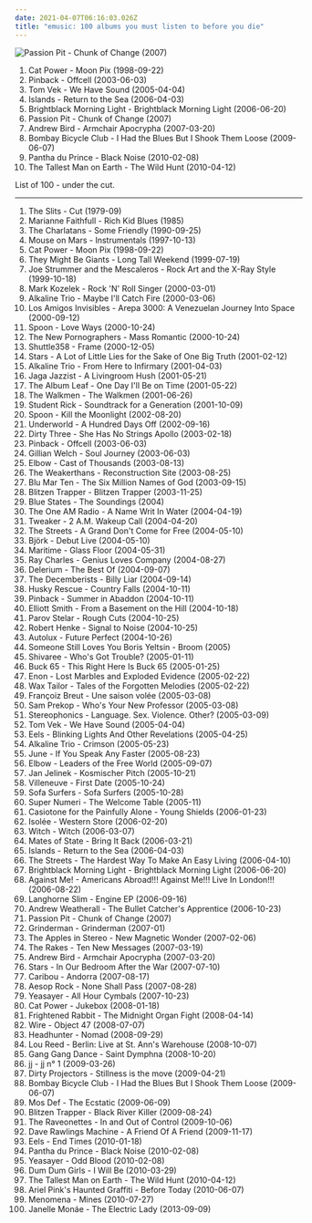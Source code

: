```yaml
---
date: 2021-04-07T06:16:03.026Z
title: "emusic: 100 albums you must listen to before you die"
---
```

![Passion Pit - Chunk of Change (2007)](https://img.discogs.com/saAGJLlLRCUAp6Sw91NAAmZOo-0=/fit-in/600x592/filters:strip_icc():format(jpeg):mode_rgb():quality(90)/discogs-images/R-3188075-1343070458-5728.jpeg.jpg "Passion Pit - Chunk of Change (2007)")
<ol class="albums">
<li data-cover="http://coverartarchive.org/release/5d58d210-a58c-4532-a2f5-54c6001a063d/12639050704-500.jpg" data-tags="90s, indie, mellow" role="button">Cat Power - Moon Pix (1998-09-22)</li>
<li data-cover="http://coverartarchive.org/release/28cc2841-46e4-40ab-b371-989a749a8368/1632398945-500.jpg" data-tags="indie, rock, indie rock, emusic, san diego, duyster, absolutely kosher, awesome indie pop-alternative, amazing eps, duyster essentials 2003" role="button">Pinback - Offcell (2003-06-03)</li>
<li data-cover="https://img.discogs.com/OhZ-C8BjmOJ4VllV1_w__xNsGSU=/fit-in/500x500/filters:strip_icc():format(jpeg):mode_rgb():quality(90)/discogs-images/R-449778-1115807050.jpg.jpg" data-tags="emusic, rhythmic alternative" role="button">Tom Vek - We Have Sound (2005-04-04)</li>
<li data-cover="https://img.discogs.com/dpXzji7Zh-rz9BH-vGHTCyTo1qE=/fit-in/500x500/filters:strip_icc():format(jpeg):mode_rgb():quality(90)/discogs-images/R-667563-1145481541.jpeg.jpg" data-tags="indie, indie pop, canadian" role="button">Islands - Return to the Sea (2006-04-03)</li>
<li data-cover="https://img.discogs.com/EDbALn2k6ZQKaGAePI_jnoP9Efs=/fit-in/450x450/filters:strip_icc():format(jpeg):mode_rgb():quality(90)/discogs-images/R-726345-1158836353.gif.jpg" data-tags="indie, psychedelic, new weird america, emusic" role="button">Brightblack Morning Light - Brightblack Morning Light (2006-06-20)</li>
<li data-cover="https://img.discogs.com/saAGJLlLRCUAp6Sw91NAAmZOo-0=/fit-in/600x592/filters:strip_icc():format(jpeg):mode_rgb():quality(90)/discogs-images/R-3188075-1343070458-5728.jpeg.jpg" data-tags="electronic, emusic, electronica, acquire" role="button">Passion Pit - Chunk of Change (2007)</li>
<li data-cover="http://coverartarchive.org/release/a01bc8ac-bdbe-3893-ab2d-2990e52005cf/8763055969-500.jpg" data-tags="indie, folk" role="button">Andrew Bird - Armchair Apocrypha (2007-03-20)</li>
<li data-cover="http://coverartarchive.org/release/3c9d3437-baca-4b25-bf39-ea906977bb2a/15787070039-500.jpg" data-tags="indie rock, indie" role="button">Bombay Bicycle Club - I Had the Blues But I Shook Them Loose (2009-06-07)</li>
<li data-cover="http://coverartarchive.org/release/1c0cb4a3-0233-43de-9b81-8afe0f682b8b/16337903830-500.jpg" data-tags="electronic, techno, minimal, minimal techno, rough trade" role="button">Pantha du Prince - Black Noise (2010-02-08)</li>
<li data-cover="http://coverartarchive.org/release/da3b6651-add3-458f-8f43-0eb211afe9b1/26402641631-500.jpg" data-tags="folk" role="button">The Tallest Man on Earth - The Wild Hunt (2010-04-12)</li>
</ol>
List of 100 - under the cut.
<!-- more -->

_________________

<ol class="albums">
<li data-cover="https://img.discogs.com/NB6MT1rB6twKTfgyBiQMRJKAd6I=/fit-in/600x604/filters:strip_icc():format(jpeg):mode_rgb():quality(90)/discogs-images/R-222956-1598288698-9582.jpeg.jpg" data-tags="post-punk" role="button">
The Slits - Cut (1979-09)
</li>
<li data-cover="http://coverartarchive.org/release/941d8ace-2faf-46de-a77b-dff1a063e2ce/28587380435-500.jpg" data-tags="rock, uk, country-rock, passionate, literate, melancholy, fierce, intense, confrontational, earnest, wry, dramatic, bittersweet, intimate, elegant, yearning, sophisticated, autumnal, sympathy68, emusic, nocturnal, brooding, sentimental, acerbic, weary, bleak, theatrical, ambitious, m faithfull, lauraann163" role="button">
Marianne Faithfull - Rich Kid Blues (1985)
</li>
<li data-cover="http://coverartarchive.org/release/91f744a9-83ff-4136-a570-956284fe0453/26961386827-500.jpg" data-tags="britpop" role="button">
The Charlatans - Some Friendly (1990-09-25)
</li>
<li data-cover="https://img.discogs.com/-XhtsoBl2eAXavX5pKGKWTV8zh4=/fit-in/600x600/filters:strip_icc():format(jpeg):mode_rgb():quality(90)/discogs-images/R-224466-1538964731-3240.jpeg.jpg" data-tags="electronica, instrumental, german, emusic, 2 s34rch, thrill jockey, rzeczy wazne, german cars vs american homes, missing teens, adam beebe" role="button">
Mouse on Mars - Instrumentals (1997-10-13)
</li>
<li data-cover="http://coverartarchive.org/release/5d58d210-a58c-4532-a2f5-54c6001a063d/12639050704-500.jpg" data-tags="90s, indie, mellow" role="button">
Cat Power - Moon Pix (1998-09-22)
</li>
<li data-cover="http://coverartarchive.org/release/566a0465-66be-3888-a1a2-ad40469da21a/12667540360-500.jpg" data-tags="emusic" role="button">
They Might Be Giants - Long Tall Weekend (1999-07-19)
</li>
<li data-cover="https://img.discogs.com/uDjm3wnXgyW_31-o6OmvYHNNXI4=/fit-in/576x505/filters:strip_icc():format(jpeg):mode_rgb():quality(90)/discogs-images/R-1144997-1195738575.jpeg.jpg" data-tags="rock, folk, 90s, emusic, joe strummer, lark" role="button">
Joe Strummer and the Mescaleros - Rock Art and the X-Ray Style (1999-10-18)
</li>
<li data-cover="https://img.discogs.com/seWWVLsdT-NohatGh9Ws_GcR12E=/fit-in/600x586/filters:strip_icc():format(jpeg):mode_rgb():quality(90)/discogs-images/R-4048250-1356968576-6469.jpeg.jpg" data-tags="rock, melancholy, emusic, my favorites, stoney" role="button">
Mark Kozelek - Rock 'N' Roll Singer (2000-03-01)
</li>
<li data-cover="https://img.discogs.com/MsiWJNpi0AFCi3HcwEoprQEGid8=/fit-in/600x600/filters:strip_icc():format(jpeg):mode_rgb():quality(90)/discogs-images/R-1521897-1290105045.jpeg.jpg" data-tags="punk" role="button">
Alkaline Trio - Maybe I'll Catch Fire (2000-03-06)
</li>
<li data-cover="http://coverartarchive.org/release/4bed45b2-1768-4b49-9b4d-e23264661a59/16596079544-500.jpg" data-tags="disco, hip hop, dance, i love this song, emusic, latin grammy nominated, vive latino, banmidou and prettyukina hits around the world" role="button">
Los Amigos Invisibles - Arepa 3000: A Venezuelan Journey Into Space (2000-09-12)
</li>
<li data-cover="http://coverartarchive.org/release/a443d1d1-9976-392d-b6f8-af6ab86df528/13614277070-500.jpg" data-tags="indie rock, emusic, paredes de coura 2007" role="button">
Spoon - Love Ways (2000-10-24)
</li>
<li data-cover="http://coverartarchive.org/release/92648a5a-23d5-4ea4-8276-ef0d81aaf16b/4838892552-500.jpg" data-tags="indie" role="button">
The New Pornographers - Mass Romantic (2000-10-24)
</li>
<li data-cover="http://coverartarchive.org/release/4c230341-02b8-495d-ba3d-8984757b5399/2013993569-500.jpg" data-tags="electronic, ambient, emusic" role="button">
Shuttle358 - Frame (2000-12-05)
</li>
<li data-cover="http://coverartarchive.org/release/1a48e7e2-f065-4b8e-a77e-0df2eb718c09/26401758690-500.jpg" data-tags="emusic, bought on emusic, amazing eps" role="button">
Stars - A Lot of Little Lies for the Sake of One Big Truth (2001-02-12)
</li>
<li data-cover="http://coverartarchive.org/release/6c552a41-0787-4fac-9a47-c57189f4cb3e/3045265515-500.jpg" data-tags="punk rock" role="button">
Alkaline Trio - From Here to Infirmary (2001-04-03)
</li>
<li data-cover="https://img.discogs.com/qlcVMDPo5gbdpvMIUH1pG8udVKw=/fit-in/500x500/filters:strip_icc():format(jpeg):mode_rgb():quality(90)/discogs-images/R-109437-1279028187.jpeg.jpg" data-tags="jazz, ninja tune" role="button">
Jaga Jazzist - A Livingroom Hush (2001-05-21)
</li>
<li data-cover="http://coverartarchive.org/release/ac46568e-7818-4351-8d8a-a59ce427e636/21974963842-500.jpg" data-tags="post-rock" role="button">
The Album Leaf - One Day I'll Be on Time (2001-05-22)
</li>
<li data-cover="https://img.discogs.com/YigHBdOib2os7hH95CS6MIgBdUs=/fit-in/599x452/filters:strip_icc():format(jpeg):mode_rgb():quality(90)/discogs-images/R-1630187-1233273828.jpeg.jpg" data-tags="alternative rock, underground, emusic" role="button">
The Walkmen - The Walkmen (2001-06-26)
</li>
<li data-cover="https://img.discogs.com/XH8F7ye4Xf8d4_h8bnLd9BLjdkY=/fit-in/600x598/filters:strip_icc():format(jpeg):mode_rgb():quality(90)/discogs-images/R-4445159-1445711062-2199.jpeg.jpg" data-tags="pop punk, emusic, cd wishlist, alex potoczak ohio" role="button">
Student Rick - Soundtrack for a Generation (2001-10-09)
</li>
<li data-cover="https://img.discogs.com/tpa5wY7vJpArimW7FdTV97JgEIU=/fit-in/600x586/filters:strip_icc():format(jpeg):mode_rgb():quality(90)/discogs-images/R-15606261-1596750220-3673.jpeg.jpg" data-tags="indie rock, indie" role="button">
Spoon - Kill the Moonlight (2002-08-20)
</li>
<li data-cover="http://coverartarchive.org/release/7c35ff51-e81a-4ccc-888f-9b27c5f558f0/1630166366-500.jpg" data-tags="electronic, techno" role="button">
Underworld - A Hundred Days Off (2002-09-16)
</li>
<li data-cover="http://coverartarchive.org/release/a9371710-4a3d-44f8-b864-262902dc73dd/1785190880-500.jpg" data-tags="post-rock, emusic, progarchives100" role="button">
Dirty Three - She Has No Strings Apollo (2003-02-18)
</li>
<li data-cover="http://coverartarchive.org/release/28cc2841-46e4-40ab-b371-989a749a8368/1632398945-500.jpg" data-tags="indie, rock, indie rock, emusic, san diego, duyster, absolutely kosher, awesome indie pop-alternative, amazing eps, duyster essentials 2003" role="button">
Pinback - Offcell (2003-06-03)
</li>
<li data-cover="http://coverartarchive.org/release/b6f84cbc-afff-36c1-9eab-8da0633c7c6c/2255166850-500.jpg" data-tags="alt-country" role="button">
Gillian Welch - Soul Journey (2003-06-03)
</li>
<li data-cover="http://coverartarchive.org/release/85e506c2-e6d6-4d06-8490-160ed6fdd337/26004122565-500.jpg" data-tags="indie" role="button">
Elbow - Cast of Thousands (2003-08-13)
</li>
<li data-cover="http://coverartarchive.org/release/325974fa-b6ed-4bc1-b05d-5f610c4569dd/17873505945-500.jpg" data-tags="indie rock" role="button">
The Weakerthans - Reconstruction Site (2003-08-25)
</li>
<li data-cover="https://img.discogs.com/Q_NvsgKNQcBeoxRbQUUIaVWnxpw=/fit-in/600x600/filters:strip_icc():format(jpeg):mode_rgb():quality(90)/discogs-images/R-224793-1144978339.jpeg.jpg" data-tags="ambient, downtempo, emusic" role="button">
Blu Mar Ten - The Six Million Names of God (2003-09-15)
</li>
<li data-cover="http://coverartarchive.org/release/4ab78c6c-bf13-4483-91d8-672ff711dbcc/21758799099-500.jpg" data-tags="emusic" role="button">
Blitzen Trapper - Blitzen Trapper (2003-11-25)
</li>
<li data-cover="http://coverartarchive.org/release/b0ee8a58-ed4a-412b-b5df-0769e0400ad2/4057944478-500.jpg" data-tags="electronic, emusic" role="button">
Blue States - The Soundings (2004)
</li>
<li data-cover="http://coverartarchive.org/release/ab3f0dcb-871d-4892-bca7-ef032d1e03e9/15413483846-500.jpg" data-tags="indie, 90s, emusic, you love these, winter albums, sappy pappy crap, drivethruelvis at 21, hrishikesh, murrr" role="button">
The One AM Radio - A Name Writ In Water (2004-04-19)
</li>
<li data-cover="http://coverartarchive.org/release/7c9f3c98-ab40-4a43-9d19-62a57b8caa2e/2282476269-500.jpg" data-tags="electronic, high school, emusic, my favorites, collaborative, introductory album, bought used, hella, albums i listen to but will never be counted because of moronic tagging" role="button">
Tweaker - 2 A.M. Wakeup Call (2004-04-20)
</li>
<li data-cover="http://coverartarchive.org/release/2e24044e-a62d-38cd-a81c-bb18568d69f7/16604406384-500.jpg" data-tags="hip-hop, hip hop" role="button">
The Streets - A Grand Don't Come for Free (2004-05-10)
</li>
<li data-cover="https://img.discogs.com/dn-Cnh-s3eRE1_G1DBHj04-8L1Q=/fit-in/588x581/filters:strip_icc():format(jpeg):mode_rgb():quality(90)/discogs-images/R-1059533-1232148209.jpeg.jpg" data-tags="emusic, avantgarde pop, krojb" role="button">
Björk - Debut Live (2004-05-10)
</li>
<li data-cover="https://img.discogs.com/0i7iwd2z5tKb6A2HA8ZI1ujIuUE=/fit-in/600x601/filters:strip_icc():format(jpeg):mode_rgb():quality(90)/discogs-images/R-376802-1568315790-2064.jpeg.jpg" data-tags="indie pop, emusic, plotters albums, emusic-com" role="button">
Maritime - Glass Floor (2004-05-31)
</li>
<li data-cover="http://coverartarchive.org/release/6ea6d063-de17-3423-80f1-ed21563c47b2/22164226793-500.jpg" data-tags="soul, blues, jazz" role="button">
Ray Charles - Genius Loves Company (2004-08-27)
</li>
<li data-cover="http://coverartarchive.org/release/766c6f55-15b9-4c08-a670-8545dec6bdd6/6066648466-500.jpg" data-tags="electronica, emusic" role="button">
Delerium - The Best Of (2004-09-07)
</li>
<li data-cover="http://coverartarchive.org/release/3f83afa6-3467-4d55-91df-b9adafefaf73/21898230268-500.jpg" data-tags="emusic" role="button">
The Decemberists - Billy Liar (2004-09-14)
</li>
<li data-cover="http://coverartarchive.org/release/c3dbdd06-12b4-4085-91e0-491a96c93978/4281144804-500.jpg" data-tags="chillout, downtempo" role="button">
Husky Rescue - Country Falls (2004-10-11)
</li>
<li data-cover="https://via.placeholder.com/450" data-tags="indie, indie rock" role="button">
Pinback - Summer in Abaddon (2004-10-11)
</li>
<li data-cover="http://coverartarchive.org/release/f01097d5-8a73-3585-8c62-3831a3bd0db6/16096949332-500.jpg" data-tags="singer-songwriter, indie" role="button">
Elliott Smith - From a Basement on the Hill (2004-10-18)
</li>
<li data-cover="http://coverartarchive.org/release/79ab0d1e-e46e-4aa0-abba-cc5f8d8368c7/25052882503-500.jpg" data-tags="nu jazz, downtempo, electronic" role="button">
Parov Stelar - Rough Cuts (2004-10-25)
</li>
<li data-cover="http://coverartarchive.org/release/4e48fca2-9aa9-4bc6-be15-2a9c43c87eb8/21141201890-500.jpg" data-tags="basic channel, travelling, emusic" role="button">
Robert Henke - Signal to Noise (2004-10-25)
</li>
<li data-cover="http://coverartarchive.org/release/3376bd98-51de-464c-a801-0bd4dc3d8256/24039927381-500.jpg" data-tags="shoegaze" role="button">
Autolux - Future Perfect (2004-10-26)
</li>
<li data-cover="http://coverartarchive.org/release/883f16f2-1392-335d-bfb1-4729af737721/13028977817-500.jpg" data-tags="indie" role="button">
Someone Still Loves You Boris Yeltsin - Broom (2005)
</li>
<li data-cover="http://coverartarchive.org/release/3a9ea972-ba0d-4cd4-932f-500c7e0f83ee/16371954664-500.jpg" data-tags="emusic, shivaree" role="button">
Shivaree - Who's Got Trouble? (2005-01-11)
</li>
<li data-cover="https://img.discogs.com/zAyMO_02mGxbkhfp6nS0oKpNFfM=/fit-in/500x500/filters:strip_icc():format(jpeg):mode_rgb():quality(90)/discogs-images/R-499550-1450570001-6133.jpeg.jpg" data-tags="hip-hop, canadian, alternative rap, emusic, to or not, manjoh, v2" role="button">
Buck 65 - This Right Here Is Buck 65 (2005-01-25)
</li>
<li data-cover="http://coverartarchive.org/release/f0ce71b7-2f34-415d-91ee-c7565ac2b326/27533002340-500.jpg" data-tags="indie, rock, indie rock, emusic, touch and go, the devil and the deep blue sea, just another folk singer, the merch grrls, teh typos" role="button">
Enon - Lost Marbles and Exploded Evidence (2005-02-22)
</li>
<li data-cover="http://coverartarchive.org/release/08b99cb1-7769-472c-a908-496fd3b7a76d/2220650980-500.jpg" data-tags="electronic, turntablism, trip-hop" role="button">
Wax Tailor - Tales of the Forgotten Melodies (2005-02-22)
</li>
<li data-cover="http://coverartarchive.org/release/bf95a43d-0b87-4e0f-90c7-c8371e2ae988/1633200197-500.jpg" data-tags="chanson, emusic, available through musicnet" role="button">
Françoiz Breut - Une saison volée (2005-03-08)
</li>
<li data-cover="http://coverartarchive.org/release/2ad2ffda-12d6-4bb8-85cd-bcea25426c64/21912333296-500.jpg" data-tags="indie, rock, emusic, thrill jockey, i luv, shine on me retro bird, nravica" role="button">
Sam Prekop - Who's Your New Professor (2005-03-08)
</li>
<li data-cover="http://coverartarchive.org/release/99084d9d-9318-3869-a8ad-6435dc19f34d/2721408614-500.jpg" data-tags="britpop, rock, indie" role="button">
Stereophonics - Language. Sex. Violence. Other? (2005-03-09)
</li>
<li data-cover="https://img.discogs.com/OhZ-C8BjmOJ4VllV1_w__xNsGSU=/fit-in/500x500/filters:strip_icc():format(jpeg):mode_rgb():quality(90)/discogs-images/R-449778-1115807050.jpg.jpg" data-tags="emusic, rhythmic alternative" role="button">
Tom Vek - We Have Sound (2005-04-04)
</li>
<li data-cover="http://coverartarchive.org/release/6c6156f9-38a0-3183-85e8-df6432517dca/4207186910-500.jpg" data-tags="alternative, indie pop, alternative rock" role="button">
Eels - Blinking Lights And Other Revelations (2005-04-25)
</li>
<li data-cover="http://coverartarchive.org/release/7dfe419a-c40e-48d1-afb1-a40630935119/9192690317-500.jpg" data-tags="rock, punk, alternative, punk rock" role="button">
Alkaline Trio - Crimson (2005-05-23)
</li>
<li data-cover="https://img.discogs.com/QXHzcypRx0xDhH7LMlrnI_y7DDQ=/fit-in/600x592/filters:strip_icc():format(jpeg):mode_rgb():quality(90)/discogs-images/R-3420786-1453248469-4856.jpeg.jpg" data-tags="rock, alternative rock, emo, pop punk, emusic, victory, chicago pop punk, month" role="button">
June - If You Speak Any Faster (2005-08-23)
</li>
<li data-cover="http://coverartarchive.org/release/7b62c161-6a50-3393-a5c2-c346c5a15a0d/26560719952-500.jpg" data-tags="rock, britpop" role="button">
Elbow - Leaders of the Free World (2005-09-07)
</li>
<li data-cover="http://coverartarchive.org/release/56050724-56fd-4aa2-b730-58681884106c/8112898445-500.jpg" data-tags="electronica, emusic" role="button">
Jan Jelinek - Kosmischer Pitch (2005-10-21)
</li>
<li data-cover="http://coverartarchive.org/release/518bef52-22e2-4150-b426-790a66b4c5f3/2211817944-500.jpg" data-tags="electronic, electronica, french, female, female vocalists, electro pop, relaxing, france, electro-pop, emusic, independant, french touch, frenchtastic, beat oq, little love" role="button">
Villeneuve - First Date (2005-10-24)
</li>
<li data-cover="http://coverartarchive.org/release/b11a6b70-f435-4e50-8223-66af89346f94/5104716787-500.jpg" data-tags="downtempo" role="button">
Sofa Surfers - Sofa Surfers (2005-10-28)
</li>
<li data-cover="https://via.placeholder.com/450" data-tags="future jazz, post rock, emusic, to get" role="button">
Super Numeri - The Welcome Table (2005-11)
</li>
<li data-cover="http://coverartarchive.org/release/36d28b89-6b09-483b-9955-0cbea82acd0d/18297152591-500.jpg" data-tags="00s, emusic, boomkat, simply very tasty" role="button">
Casiotone for the Painfully Alone - Young Shields (2006-01-23)
</li>
<li data-cover="http://coverartarchive.org/release/4e36637c-a846-4e86-b6b1-c86f9359b85e/23900597985-500.jpg" data-tags="electronica, experimental, downtempo, electro, techno, tech house, minimal, glitchy, microhouse, emusic, armchair techno, saturday halften, moonroof, akrazia" role="button">
Isolée - Western Store (2006-02-20)
</li>
<li data-cover="http://coverartarchive.org/release/aade4a9d-36e4-41da-aea0-8a5e40db28aa/19923002720-500.jpg" data-tags="stoner rock" role="button">
Witch - Witch (2006-03-07)
</li>
<li data-cover="http://coverartarchive.org/release/4f549a4c-c26b-47b5-8332-931d09702735/16222047558-500.jpg" data-tags="indie pop" role="button">
Mates of State - Bring It Back (2006-03-21)
</li>
<li data-cover="https://img.discogs.com/dpXzji7Zh-rz9BH-vGHTCyTo1qE=/fit-in/500x500/filters:strip_icc():format(jpeg):mode_rgb():quality(90)/discogs-images/R-667563-1145481541.jpeg.jpg" data-tags="indie, indie pop, canadian" role="button">
Islands - Return to the Sea (2006-04-03)
</li>
<li data-cover="http://coverartarchive.org/release/cc491072-7ed0-40c1-a36b-4499e86de2b5/10795881747-500.jpg" data-tags="hip-hop, hip hop, rap, the streets" role="button">
The Streets - The Hardest Way To Make An Easy Living (2006-04-10)
</li>
<li data-cover="https://img.discogs.com/EDbALn2k6ZQKaGAePI_jnoP9Efs=/fit-in/450x450/filters:strip_icc():format(jpeg):mode_rgb():quality(90)/discogs-images/R-726345-1158836353.gif.jpg" data-tags="indie, psychedelic, new weird america, emusic" role="button">
Brightblack Morning Light - Brightblack Morning Light (2006-06-20)
</li>
<li data-cover="http://coverartarchive.org/release/280bb838-ee2b-4ae7-9bc0-b83e54fefb7c/12725964170-500.jpg" data-tags="rock, punk, indie rock, american, live, emusic, fat wreck chords, was there, ila" role="button">
Against Me! - Americans Abroad!!! Against Me!!! Live In London!!! (2006-08-22)
</li>
<li data-cover="http://coverartarchive.org/release/ae3d6172-0916-44c7-9197-a357f276196f/11742130167-500.jpg" data-tags="alt country, emusic" role="button">
Langhorne Slim - Engine EP (2006-09-16)
</li>
<li data-cover="http://coverartarchive.org/release/5b111c48-d743-49b3-83a1-0e81e6ce421d/11923336693-500.jpg" data-tags="electronic, fun, emusic, hurrah, electronic popular favourite, andrew weatherall rip" role="button">
Andrew Weatherall - The Bullet Catcher's Apprentice (2006-10-23)
</li>
<li data-cover="https://img.discogs.com/saAGJLlLRCUAp6Sw91NAAmZOo-0=/fit-in/600x592/filters:strip_icc():format(jpeg):mode_rgb():quality(90)/discogs-images/R-3188075-1343070458-5728.jpeg.jpg" data-tags="electronic, emusic, electronica, acquire" role="button">
Passion Pit - Chunk of Change (2007)
</li>
<li data-cover="http://coverartarchive.org/release/019a0013-8647-3002-acda-05f9b22b1f3d/7567525649-500.jpg" data-tags="garage rock, rock" role="button">
Grinderman - Grinderman (2007-01)
</li>
<li data-cover="https://img.discogs.com/WfxnhAJhVabvnQwlGdnw6rUUQQ4=/fit-in/398x400/filters:strip_icc():format(jpeg):mode_rgb():quality(90)/discogs-images/R-1182651-1198973503.jpeg.jpg" data-tags="indie, indie pop, alternative" role="button">
The Apples in Stereo - New Magnetic Wonder (2007-02-06)
</li>
<li data-cover="https://img.discogs.com/uGBs7Fr6LQD1PgrDlIpLv4NZ81c=/fit-in/600x600/filters:strip_icc():format(jpeg):mode_rgb():quality(90)/discogs-images/R-961663-1493062108-4952.jpeg.jpg" data-tags="indie rock" role="button">
The Rakes - Ten New Messages (2007-03-19)
</li>
<li data-cover="http://coverartarchive.org/release/a01bc8ac-bdbe-3893-ab2d-2990e52005cf/8763055969-500.jpg" data-tags="indie, folk" role="button">
Andrew Bird - Armchair Apocrypha (2007-03-20)
</li>
<li data-cover="http://coverartarchive.org/release/04ea5f92-d9c9-4565-985c-f76e9b501247/23087035503-500.jpg" data-tags="indie, indie pop, canadian" role="button">
Stars - In Our Bedroom After the War (2007-07-10)
</li>
<li data-cover="http://coverartarchive.org/release/a81a4da3-daf0-483b-8c72-f70690b2b8ff/19096164883-500.jpg" data-tags="electronic, experimental" role="button">
Caribou - Andorra (2007-08-17)
</li>
<li data-cover="http://coverartarchive.org/release/b0885908-cbe2-4e51-95d8-c4f3b9721ad6/2386174869-500.jpg" data-tags="hip-hop" role="button">
Aesop Rock - None Shall Pass (2007-08-28)
</li>
<li data-cover="http://coverartarchive.org/release/55318661-9673-4bab-91cf-421c84b8701f/8635805656-500.jpg" data-tags="indie, rock, indie rock" role="button">
Yeasayer - All Hour Cymbals (2007-10-23)
</li>
<li data-cover="http://coverartarchive.org/release/472ab586-be69-4bdb-8f90-af1d25e754a6/22781705669-500.jpg" data-tags="female vocalists, covers, jazz, cover" role="button">
Cat Power - Jukebox (2008-01-18)
</li>
<li data-cover="http://coverartarchive.org/release/a6d21839-661c-4e80-93be-667e31a5df3a/21277386149-500.jpg" data-tags="indie" role="button">
Frightened Rabbit - The Midnight Organ Fight (2008-04-14)
</li>
<li data-cover="http://coverartarchive.org/release/c200ab39-b923-34b0-bc72-f63839d3a063/24594641189-500.jpg" data-tags="rock, uk, post-punk, emusic, summer 2009, july 2009" role="button">
Wire - Object 47 (2008-07-07)
</li>
<li data-cover="https://img.discogs.com/SilPsqzQG-9mnhl3I_CZ2K3pJyw=/fit-in/600x600/filters:strip_icc():format(jpeg):mode_rgb():quality(90)/discogs-images/R-1468437-1287885014.jpeg.jpg" data-tags="dubstep, emusic, tempa" role="button">
Headhunter - Nomad (2008-09-29)
</li>
<li data-cover="http://coverartarchive.org/release/3f0b4df8-7aff-4d4d-97fe-b2009252ec11/15458551821-500.jpg" data-tags="rock, live, emusic, desert island discs" role="button">
Lou Reed - Berlin: Live at St. Ann's Warehouse (2008-10-07)
</li>
<li data-cover="http://coverartarchive.org/release/14fd17cd-9483-442a-bc76-a0315c8ddf1e/7202308649-500.jpg" data-tags="electronic, experimental" role="button">
Gang Gang Dance - Saint Dymphna (2008-10-20)
</li>
<li data-cover="https://img.discogs.com/j-ZnACcLdNrcLtb7fDEbsyhYels=/fit-in/600x600/filters:strip_icc():format(jpeg):mode_rgb():quality(90)/discogs-images/R-2192836-1408441776-2060.jpeg.jpg" data-tags="chillout, indie, swedish, dreamy, dream pop, folktronica, relaxing, emusic, balearic beat" role="button">
jj - jj n° 1 (2009-03-26)
</li>
<li data-cover="https://img.discogs.com/n4bCbTHfhJHvaJ2cK-8MjdG-MHU=/fit-in/600x589/filters:strip_icc():format(jpeg):mode_rgb():quality(90)/discogs-images/R-1862218-1314946118.jpeg.jpg" data-tags="indie, rock, emusic" role="button">
Dirty Projectors - Stillness is the move (2009-04-21)
</li>
<li data-cover="http://coverartarchive.org/release/3c9d3437-baca-4b25-bf39-ea906977bb2a/15787070039-500.jpg" data-tags="indie rock, indie" role="button">
Bombay Bicycle Club - I Had the Blues But I Shook Them Loose (2009-06-07)
</li>
<li data-cover="http://coverartarchive.org/release/c131cfbf-5024-4a50-a27b-366f04d3fcd8/1674181130-500.jpg" data-tags="hip hop, hip-hop" role="button">
Mos Def - The Ecstatic (2009-06-09)
</li>
<li data-cover="http://coverartarchive.org/release/4136b86a-23df-4616-9eb8-0cd7217c4578/9518727091-500.jpg" data-tags="indie, emusic" role="button">
Blitzen Trapper - Black River Killer (2009-08-24)
</li>
<li data-cover="https://img.discogs.com/WJJaa67H8k15qkvbZwJav9hCKI8=/fit-in/499x445/filters:strip_icc():format(jpeg):mode_rgb():quality(90)/discogs-images/R-1981851-1256551273.jpeg.jpg" data-tags="garage rock, rock" role="button">
The Raveonettes - In and Out of Control (2009-10-06)
</li>
<li data-cover="http://coverartarchive.org/release/edb3bf55-a3ac-4450-8564-d1d6f433e3b5/3409377099-500.jpg" data-tags="country, emusic, reviewed in the observer" role="button">
Dave Rawlings Machine - A Friend Of A Friend (2009-11-17)
</li>
<li data-cover="https://img.discogs.com/Cch9xq_xdq47XQEUgMJ3X_476Ns=/fit-in/600x538/filters:strip_icc():format(jpeg):mode_rgb():quality(90)/discogs-images/R-3616085-1337508814-3772.jpeg.jpg" data-tags="indie, rock" role="button">
Eels - End Times (2010-01-18)
</li>
<li data-cover="http://coverartarchive.org/release/1c0cb4a3-0233-43de-9b81-8afe0f682b8b/16337903830-500.jpg" data-tags="electronic, techno, minimal, minimal techno, rough trade" role="button">
Pantha du Prince - Black Noise (2010-02-08)
</li>
<li data-cover="http://coverartarchive.org/release/8d2dca48-73cb-3739-a6e8-abdca9538134/8303197337-500.jpg" data-tags="indie" role="button">
Yeasayer - Odd Blood (2010-02-08)
</li>
<li data-cover="https://img.discogs.com/LMUnSMR1Ulib07tuoBJCHqTETDI=/fit-in/336x336/filters:strip_icc():format(jpeg):mode_rgb():quality(90)/discogs-images/R-2220537-1270625362.jpeg.jpg" data-tags="lo-fi" role="button">
Dum Dum Girls - I Will Be (2010-03-29)
</li>
<li data-cover="http://coverartarchive.org/release/da3b6651-add3-458f-8f43-0eb211afe9b1/26402641631-500.jpg" data-tags="folk" role="button">
The Tallest Man on Earth - The Wild Hunt (2010-04-12)
</li>
<li data-cover="http://coverartarchive.org/release/6f6f8f87-8dd8-4483-acb3-bb4906494512/1500279325-500.jpg" data-tags="indie, lo-fi" role="button">
Ariel Pink's Haunted Graffiti - Before Today (2010-06-07)
</li>
<li data-cover="https://img.discogs.com/CYHQa_7Gf3mHKSX8TlNJ-SlCLyk=/fit-in/600x536/filters:strip_icc():format(jpeg):mode_rgb():quality(90)/discogs-images/R-2377628-1497037073-5068.jpeg.jpg" data-tags="rock, indie rock" role="button">
Menomena - Mines (2010-07-27)
</li>
<li data-cover="https://img.discogs.com/OtyXaiP218RcrUyzxtkfaSFCefU=/fit-in/600x597/filters:strip_icc():format(jpeg):mode_rgb():quality(90)/discogs-images/R-4896670-1599509523-4252.jpeg.jpg" data-tags="soul, rnb" role="button">
Janelle Monáe - The Electric Lady (2013-09-09)
</li>
</ol>